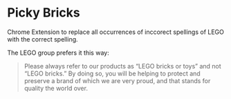 # Picky Bricks
Chrome Extension to replace all occurrences of inccorect spellings of LEGO with the correct spelling.

The LEGO group prefers it this way:

> Please always refer to our products as “LEGO bricks or toys” and not “LEGO bricks.” By doing so, you
> will be helping to protect and preserve a brand of which we are very proud, and that stands for
> quality the world over.
